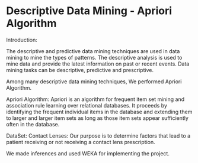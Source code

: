 # Descriptive Data Mining - Apriori Algorithm

Introduction:

The descriptive and predictive data mining techniques are used in data mining to mine the types of patterns. The descriptive analysis is used to mine data and provide the latest information on past or recent events. Data mining tasks can be descriptive, predictive and prescriptive.

Among many descriptive data mining techniques, We performed Apriori Algorithm.

Apriori Algorithm:
Apriori is an algorithm for frequent item set mining and association rule learning over relational databases. It proceeds by identifying the frequent individual items in the database and extending them to larger and larger item sets as long as those item sets appear sufficiently often in the database.

DataSet: Contact Lenses:
Our purpose is to determine factors that lead to a patient receiving or not receiving a contact lens prescription. 

We made inferences and used WEKA for implementing the project.
